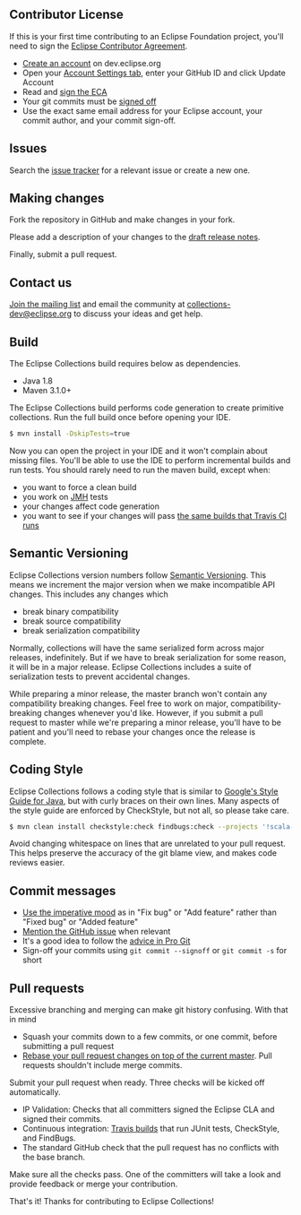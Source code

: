 Contributor License
-------------------

If this is your first time contributing to an Eclipse Foundation project, you'll need to sign the [Eclipse Contributor Agreement][ECA].

- [Create an account](https://dev.eclipse.org/site_login/createaccount.php) on dev.eclipse.org
- Open your [Account Settings tab](https://dev.eclipse.org/site_login/myaccount.php#open_tab_accountsettings), enter your GitHub ID and click Update Account
- Read and [sign the ECA](https://dev.eclipse.org/site_login/myaccount.php#open_tab_cla)
- Your git commits must be [signed off](https://wiki.eclipse.org/Development_Resources/Contributing_via_Git#Signing_off_on_a_commit)
- Use the exact same email address for your Eclipse account, your commit author, and your commit sign-off.

Issues
------

Search the [issue tracker](https://github.com/eclipse/eclipse-collections/issues) for a relevant issue or create a new one.

Making changes
--------------

Fork the repository in GitHub and make changes in your fork.

Please add a description of your changes to the [draft release notes](RELEASE_NOTE_DRAFT.md).

Finally, submit a pull request.

Contact us
----------

[Join the mailing list][mailing-list] and email the community at collections-dev@eclipse.org to discuss your ideas and get help.

Build
-----
The Eclipse Collections build requires below as dependencies.

- Java 1.8
- Maven 3.1.0+

The Eclipse Collections build performs code generation to create primitive collections. Run the full build once before opening your IDE.

```bash
$ mvn install -DskipTests=true
```

Now you can open the project in your IDE and it won't complain about missing files. You'll be able to use the IDE to perform incremental builds and run tests. You should rarely need to run the maven build, except when:

- you want to force a clean build
- you work on [JMH][jmh] tests
- your changes affect code generation
- you want to see if your changes will pass [the same builds that Travis CI runs][travis]

Semantic Versioning
-------------------

Eclipse Collections version numbers follow [Semantic Versioning][semver]. This means we increment the major version when we make incompatible API changes. This includes any changes which

- break binary compatibility
- break source compatibility
- break serialization compatibility

Normally, collections will have the same serialized form across major releases, indefinitely. But if we have to break serialization for some reason, it will be in a major release. Eclipse Collections includes a suite of serialization tests to prevent accidental changes.

While preparing a minor release, the master branch won't contain any compatibility breaking changes. Feel free to work on major, compatibility-breaking changes whenever you'd like. However, if you submit a pull request to master while we're preparing a minor release, you'll have to be patient and you'll need to rebase your changes once the release is complete.

Coding Style
------------

Eclipse Collections follows a coding style that is similar to [Google's Style Guide for Java][style-guide], but with curly braces on their own lines. Many aspects of the style guide are enforced by CheckStyle, but not all, so please take care.

```bash
$ mvn clean install checkstyle:check findbugs:check --projects '!scala-unit-tests,!jmh-scala-tests,!jmh-tests' -DskipTests=true
```

Avoid changing whitespace on lines that are unrelated to your pull request. This helps preserve the accuracy of the git blame view, and makes code reviews easier.

Commit messages
---------------

- [Use the imperative mood][imperative-mood] as in "Fix bug" or "Add feature" rather than "Fixed bug" or "Added feature"
- [Mention the GitHub issue][github-issue] when relevant
- It's a good idea to follow the [advice in Pro Git](https://git-scm.com/book/ch5-2.html)
- Sign-off your commits using `git commit --signoff` or `git commit -s` for short

Pull requests
-------------

Excessive branching and merging can make git history confusing. With that in mind

- Squash your commits down to a few commits, or one commit, before submitting a pull request
- [Rebase your pull request changes on top of the current master][rebase]. Pull requests shouldn't include merge commits.

Submit your pull request when ready. Three checks will be kicked off automatically.

- IP Validation: Checks that all committers signed the Eclipse CLA and signed their commits.
- Continuous integration: [Travis builds][travis] that run JUnit tests, CheckStyle, and FindBugs.
- The standard GitHub check that the pull request has no conflicts with the base branch.

Make sure all the checks pass. One of the committers will take a look and provide feedback or merge your contribution.

That's it! Thanks for contributing to Eclipse Collections!

[ECA]:             https://www.eclipse.org/legal/ECA.php
[jmh]:             http://openjdk.java.net/projects/code-tools/jmh/
[semver]:          http://semver.org/
[style-guide]:     https://google.github.io/styleguide/javaguide.html
[rebase]:          https://github.com/edx/edx-platform/wiki/How-to-Rebase-a-Pull-Request
[travis]:          https://travis-ci.org/eclipse/eclipse-collections
[imperative-mood]: https://github.com/git/git/blob/master/Documentation/SubmittingPatches
[github-issue]:    https://help.github.com/articles/closing-issues-via-commit-messages/
[mailing-list]:    https://dev.eclipse.org/mailman/listinfo/collections-dev
